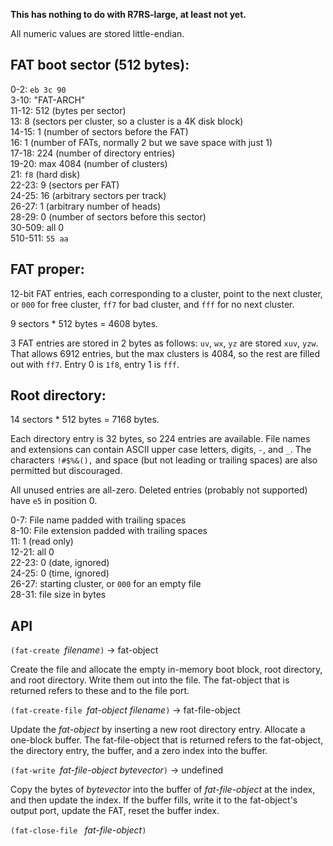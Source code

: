 **This has nothing to do with R7RS-large, at least not yet.**

All numeric values are stored little-endian.

## FAT boot sector (512 bytes):

0-2: `eb 3c 90`  
3-10: "FAT-ARCH"  
11-12: 512 (bytes per sector)  
13: 8 (sectors per cluster, so a cluster is a 4K disk block)  
14-15: 1 (number of sectors before the FAT)  
16: 1 (number of FATs, normally 2 but we save space with just 1)  
17-18: 224 (number of directory entries)  
19-20: max 4084 (number of clusters)  
21: `f8` (hard disk)  
22-23: 9 (sectors per FAT)  
24-25: 16 (arbitrary sectors per track)  
26-27: 1 (arbitrary number of heads)  
28-29: 0 (number of sectors before this sector)  
30-509: all 0  
510-511: `55 aa`

## FAT proper:

12-bit FAT entries, each corresponding to a cluster, point to the next cluster,
or `000` for free cluster, `ff7` for bad cluster, and `fff` for no next cluster.

9 sectors * 512 bytes = 4608 bytes.

3 FAT entries are stored in 2 bytes as follows:  `uv`, `wx`, `yz` are stored `xuv`, `yzw`.
That allows 6912 entries, but the max clusters is 4084, so the rest are filled
out with `ff7`.  Entry 0 is `1f8`, entry 1 is `fff`.

## Root directory:

14 sectors * 512 bytes = 7168 bytes.

Each directory entry is 32 bytes, so 224 entries are available.
File names and extensions can contain ASCII upper case letters, digits,
`-`, and `_`.  The characters `!#$%&(),` and space (but not leading
or trailing spaces) are also permitted but discouraged.

All unused entries are all-zero.  Deleted entries (probably not
supported) have `e5` in position 0.

0-7: File name padded with trailing spaces  
8-10: File extension padded with trailing spaces  
11: 1 (read only)  
12-21: all 0  
22-23: 0 (date, ignored)  
24-25: 0 (time, ignored)  
26-27: starting cluster, or `000` for an empty file  
28-31: file size in bytes

## API

`(fat-create `*filename*`)` -> fat-object

Create the file and allocate the empty in-memory boot block, root directory, and root directory.
Write them out into the file.  The fat-object that is returned refers to these and to the file port.

`(fat-create-file `*fat-object filename*`)` -> fat-file-object

Update the *fat-object* by inserting a new root directory entry.  Allocate a one-block buffer.
The fat-file-object that is returned refers to the fat-object,
the directory entry, the buffer, and a zero index into the buffer.

`(fat-write `*fat-file-object bytevector*`)` -> undefined

Copy the bytes of *bytevector* into the buffer of *fat-file-object*
at the index, and then update the index.
If the buffer fills, write it to the fat-object's output port,
update the FAT, reset the buffer index.

`(fat-close-file ` *fat-file-object*`)`